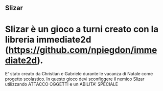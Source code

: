 ## Slizar
# Slizar è un gioco a turni creato con la libreria immediate2d (https://github.com/npiegdon/immediate2d).
E' stato creato da Christian e Gabriele durante le vacanza di Natale come progetto scolastico.
In questo gioco devi sconfiggere il nemico Slizar utilizzando ATTACCO OGGETTI e un ABILITA' SPECIALE
